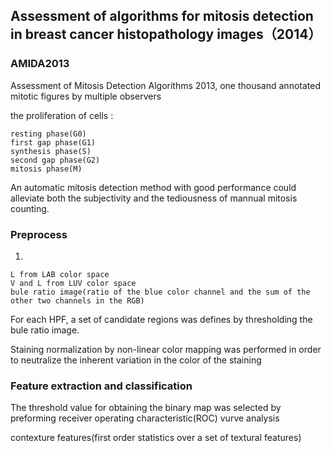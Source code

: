 ## Assessment of algorithms for mitosis detection in breast cancer histopathology images（2014）

### AMIDA2013
Assessment of Mitosis Detection Algorithms 2013, one thousand annotated mitotic figures by multiple observers

the proliferation of cells :
```
resting phase(G0)
first gap phase(G1)
synthesis phase(S)
second gap phase(G2)
mitosis phase(M)
```

An automatic mitosis detection method with good performance could alleviate both the subjectivity and the tediousness
of mannual mitosis counting.

### Preprocess
1.
```
L from LAB color space
V and L from LUV color space
bule ratio image(ratio of the blue color channel and the sum of the other two channels in the RGB)
```

For each HPF, a set of candidate regions was defines by thresholding the bule ratio image.

Staining normalization by non-linear color mapping was performed in order to neutralize the inherent variation in the color of the staining

### Feature extraction and classification
The threshold value for obtaining the binary map was selected by preforming receiver operating characteristic(ROC) vurve analysis

contexture features(first order statistics over a set of textural features)
